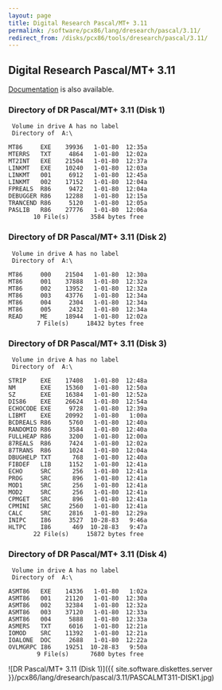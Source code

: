 ```yaml
---
layout: page
title: Digital Research Pascal/MT+ 3.11
permalink: /software/pcx86/lang/dresearch/pascal/3.11/
redirect_from: /disks/pcx86/tools/dresearch/pascal/3.11/
---
```


Digital Research Pascal/MT+ 3.11
--------------------------------

[Documentation](/pubs/pc/software/tools/dresearch/pascal) is also available.

### Directory of DR Pascal/MT+ 3.11 (Disk 1)

     Volume in drive A has no label
     Directory of  A:\
    
    MT86     EXE    39936   1-01-80  12:35a
    MTERRS   TXT     4864   1-01-80  12:02a
    MT2INT   EXE    21504   1-01-80  12:37a
    LINKMT   EXE    10240   1-01-80  12:03a
    LINKMT   001     6912   1-01-80  12:45a
    LINKMT   002    17152   1-01-80  12:04a
    FPREALS  R86     9472   1-01-80  12:04a
    DEBUGGER R86    12288   1-01-80  12:15a
    TRANCEND R86     5120   1-01-80  12:05a
    PASLIB   R86    27776   1-01-80  12:06a
           10 File(s)      3584 bytes free

### Directory of DR Pascal/MT+ 3.11 (Disk 2)

     Volume in drive A has no label
     Directory of  A:\
    
    MT86     000    21504   1-01-80  12:30a
    MT86     001    37888   1-01-80  12:32a
    MT86     002    13952   1-01-80  12:32a
    MT86     003    43776   1-01-80  12:34a
    MT86     004     2304   1-01-80  12:34a
    MT86     005     2432   1-01-80  12:34a
    READ     ME     18944   1-01-80  12:02a
            7 File(s)     18432 bytes free

### Directory of DR Pascal/MT+ 3.11 (Disk 3)

     Volume in drive A has no label
     Directory of  A:\
    
    STRIP    EXE    17408   1-01-80  12:48a
    NM       EXE    15360   1-01-80  12:50a
    SZ       EXE    16384   1-01-80  12:52a
    DIS86    EXE    26624   1-01-80  12:54a
    ECHOCODE EXE     9728   1-01-80  12:39a
    LIBMT    EXE    20992   1-01-80   1:00a
    BCDREALS R86     5760   1-01-80  12:40a
    RANDOMIO R86     3584   1-01-80  12:40a
    FULLHEAP R86     3200   1-01-80  12:00a
    87REALS  R86     7424   1-01-80  12:02a
    87TRANS  R86     1024   1-01-80  12:04a
    DBUGHELP TXT      768   1-01-80  12:40a
    FIBDEF   LIB     1152   1-01-80  12:41a
    ECHO     SRC      256   1-01-80  12:41a
    PROG     SRC      896   1-01-80  12:41a
    MOD1     SRC      256   1-01-80  12:41a
    MOD2     SRC      256   1-01-80  12:41a
    CPMGET   SRC      896   1-01-80  12:41a
    CPMINI   SRC     2560   1-01-80  12:41a
    CALC     SRC     2816   1-01-80  12:29a
    INIPC    I86     3527  10-28-83   9:46a
    HLTPC    I86      469  10-28-83   9:47a
           22 File(s)     15872 bytes free

### Directory of DR Pascal/MT+ 3.11 (Disk 4)

     Volume in drive A has no label
     Directory of  A:\
    
    ASMT86   EXE    14336   1-01-80   1:02a
    ASMT86   001    21120   1-01-80  12:30a
    ASMT86   002    32384   1-01-80  12:32a
    ASMT86   003    37120   1-01-80  12:33a
    ASMT86   004     5888   1-01-80  12:33a
    ASMERS   TXT     6016   1-01-80  12:21a
    IOMOD    SRC    11392   1-01-80  12:21a
    IOALONE  DOC     2688   1-01-80  12:22a
    OVLMGRPC I86    19251  10-28-83   9:50a
            9 File(s)      7680 bytes free

![DR Pascal/MT+ 3.11 (Disk 1)]({{ site.software.diskettes.server }}/pcx86/lang/dresearch/pascal/3.11/PASCALMT311-DISK1.jpg)
